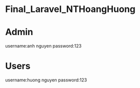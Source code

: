 # Final_Laravel_NTHoangHuong
# Admin
username:anh nguyen 
password:123
# Users
username:huong nguyen 
password:123
